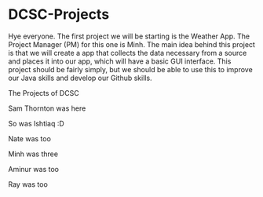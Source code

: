 # DCSC-Projects

Hye everyone. The first project we will be starting is the Weather App. The Project Manager (PM) for this one is Minh. 
The main idea behind this project is that we will create a app that collects the data necessary from a source and places it into our app, 
which will have a basic GUI interface. This project should be fairly simply, but we should be able to use this to improve our Java skills
and develop our Github skills.

















The Projects of DCSC

Sam Thornton was here

So was Ishtiaq :D

Nate was too

Minh was three

Aminur was too

Ray was too 

